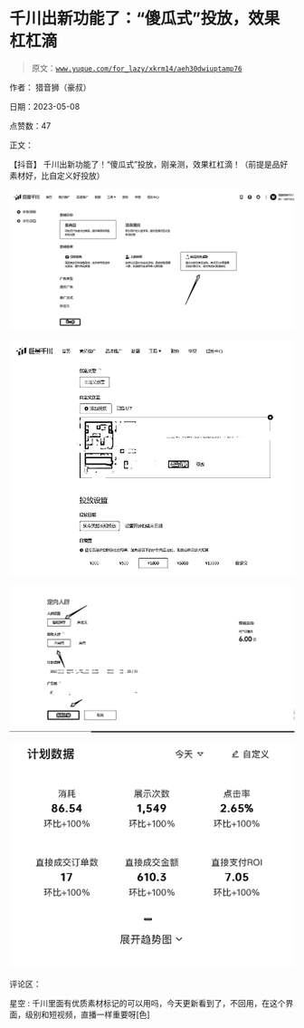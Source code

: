 # 千川出新功能了：“傻瓜式”投放，效果杠杠滴

> 原文：[`www.yuque.com/for_lazy/xkrm14/aeh30dwiuptamp76`](https://www.yuque.com/for_lazy/xkrm14/aeh30dwiuptamp76)

作者： 猎音狮（豪叔）

日期：2023-05-08

点赞数：47

正文：

【抖音】 千川出新功能了！“傻瓜式”投放，刚亲测，效果杠杠滴！（前提是品好素材好，比自定义好投放）

![](img/ce103cc8f172354d66e0c7ed123f64b7.png)

![](img/d9bbbd47927ad89b8f415e2e520b7fa0.png)

![](img/8feb8d43ee9ebafba02215f5e6b247bc.png)

![](img/d22d9aa7ecd564634e46308ec2ddb0e1.png)

评论区：

星空 : 千川里面有优质素材标记的可以用吗，今天更新看到了，不回用，在这个界面，级别和短视频，直播一样重要呀[色]


